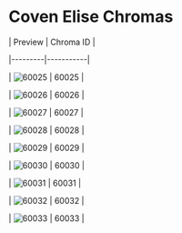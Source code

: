 # Coven Elise Chromas


| Preview | Chroma ID |

|---------|-----------|

| ![60025](https://raw.communitydragon.org/latest/plugins/rcp-be-lol-game-data/global/default/v1/champion-chroma-images/60/60025.png) | 60025 |

| ![60026](https://raw.communitydragon.org/latest/plugins/rcp-be-lol-game-data/global/default/v1/champion-chroma-images/60/60026.png) | 60026 |

| ![60027](https://raw.communitydragon.org/latest/plugins/rcp-be-lol-game-data/global/default/v1/champion-chroma-images/60/60027.png) | 60027 |

| ![60028](https://raw.communitydragon.org/latest/plugins/rcp-be-lol-game-data/global/default/v1/champion-chroma-images/60/60028.png) | 60028 |

| ![60029](https://raw.communitydragon.org/latest/plugins/rcp-be-lol-game-data/global/default/v1/champion-chroma-images/60/60029.png) | 60029 |

| ![60030](https://raw.communitydragon.org/latest/plugins/rcp-be-lol-game-data/global/default/v1/champion-chroma-images/60/60030.png) | 60030 |

| ![60031](https://raw.communitydragon.org/latest/plugins/rcp-be-lol-game-data/global/default/v1/champion-chroma-images/60/60031.png) | 60031 |

| ![60032](https://raw.communitydragon.org/latest/plugins/rcp-be-lol-game-data/global/default/v1/champion-chroma-images/60/60032.png) | 60032 |

| ![60033](https://raw.communitydragon.org/latest/plugins/rcp-be-lol-game-data/global/default/v1/champion-chroma-images/60/60033.png) | 60033 |